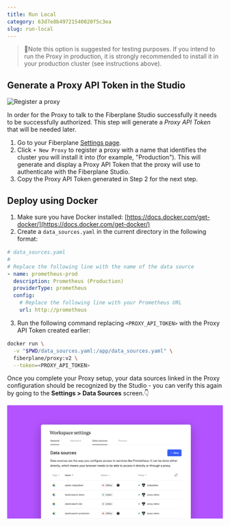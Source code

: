 ```yaml
---
title: Run Local 
category: 63d7e8b49721540020f5c3ea
slug: run-local
---
```


>📍Note
>this option is suggested for testing purposes. If you intend to
>run the Proxy in production, it is strongly recommended to install it in your
>production cluster (see instructions above).


## Generate a Proxy API Token in the Studio

![Register a proxy](quickstart/register_a_proxy.png)

In order for the Proxy to talk to the Fiberplane Studio successfully it needs to
be successfully authorized. This step will generate a *Proxy API Token* that
will be needed later.

1. Go to your Fiberplane [Settings page](https://fiberplane.com/settings).
2. Click `+ New Proxy` to register a proxy with a name that identifies the
	 cluster you will install it into (for example, "Production"). This will
	 generate and display a Proxy API Token that the proxy will use to
	 authenticate with the Fiberplane Studio.
3. Copy the Proxy API Token generated in Step 2 for the next step.

## Deploy using Docker

1. Make sure you have Docker installed: [https://docs.docker.com/get-docker/](https://docs.docker.com/get-docker/)
2. Create a `data_sources.yaml` in the current directory in the following format:

```yaml
# data_sources.yaml
#
# Replace the following line with the name of the data source
- name: prometheus-prod
  description: Prometheus (Production)
  providerType: prometheus
  config:
    # Replace the following line with your Prometheus URL
    url: http://prometheus
```

3. Run the following command replacing `<PROXY_API_TOKEN>` with the Proxy API Token created earlier:

```bash
docker run \
  -v "$PWD/data_sources.yaml:/app/data_sources.yaml" \
  fiberplane/proxy:v2 \
  --token=<PROXY_API_TOKEN>
```

Once you complete your Proxy setup, your data sources linked in the Proxy configuration should be recognized by the Studio - you can verify this again by going to the **Settings > Data Sources** screen.👇

![Untitled](deploy-to-kubernetes/Untitled.png)
